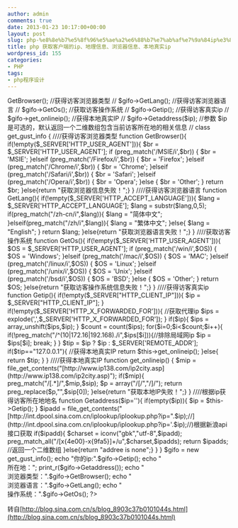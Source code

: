 ```yaml
---
author: admin
comments: true
date: 2013-01-23 10:17:00+00:00
layout: post
slug: php-%e8%8e%b7%e5%8f%96%e5%ae%a2%e6%88%b7%e7%ab%af%e7%9a%84ip%e3%80%81%e5%9c%b0%e7%90%86%e4%bf%a1%e6%81%af%e3%80%81%e6%b5%8f%e8%a7%88%e5%99%a8%e4%bf%a1%e6%81%af%e3%80%81%e6%9c%ac%e5%9c%b0%e7%9c%9f
title: php 获取客户端的ip、地理信息、浏览器信息、本地真实ip
wordpress_id: 155
categories:
- PHP
tags:
- php程序设计
---
```





<?php  

// 作用取得客户端的ip、地理信息、浏览器、本地真实IP  

// create to time:2011-12-16   

// name:wendi  

// qq:512244752  

//此文档编码类型:utf-8  

//程序使用：  

//include("XXX.php") //引入类  

// $gifo = new get_gust_info();//实例化  

// $gifo->GetBrowser(); //获得访客浏览器类型  

// $gifo->GetLang();  //获得访客浏览器语言  

// $gifo->GetOs();  //获取访客操作系统  

// $gifo->Getip();  //获得访客真实ip  

// $gifo->get_onlineip();  //获得本地真实IP  

// $gifo->Getaddress($ip); //参数 $ip 是可选的，默认返回一个二维数组包含当前访客所在地的相关信息  

//   

class get_gust_info {   

  

////获得访客浏览器类型  

function GetBrowser(){  

if(!empty($_SERVER['HTTP_USER_AGENT'])){  

$br = $_SERVER['HTTP_USER_AGENT'];  

if (preg_match('/MSIE/i',$br)) {   

$br = 'MSIE';  

}elseif (preg_match('/Firefox/i',$br)) {  

$br = 'Firefox';  

}elseif (preg_match('/Chrome/i',$br)) {  

$br = 'Chrome';  

}elseif (preg_match('/Safari/i',$br)) {  

$br = 'Safari';  

}elseif (preg_match('/Opera/i',$br)) {  

$br = 'Opera';  

}else {  

$br = 'Other';  

}  

return $br;  

}else{return "获取浏览器信息失败！";}   

}  

  

////获得访客浏览器语言  

function GetLang(){  

if(!empty($_SERVER['HTTP_ACCEPT_LANGUAGE'])){  

$lang = $_SERVER['HTTP_ACCEPT_LANGUAGE'];  

$lang = substr($lang,0,5);  

if(preg_match("/zh-cn/i",$lang)){  

$lang = "简体中文";  

}elseif(preg_match("/zh/i",$lang)){  

$lang = "繁体中文";  

}else{  

$lang = "English";  

}  

return $lang;  

  

}else{return "获取浏览器语言失败！";}  

}  

  

////获取访客操作系统  

function GetOs(){  

if(!empty($_SERVER['HTTP_USER_AGENT'])){  

$OS = $_SERVER['HTTP_USER_AGENT'];  

if (preg_match('/win/i',$OS)) {  

$OS = 'Windows';  

}elseif (preg_match('/mac/i',$OS)) {  

$OS = 'MAC';  

}elseif (preg_match('/linux/i',$OS)) {  

$OS = 'Linux';  

}elseif (preg_match('/unix/i',$OS)) {  

$OS = 'Unix';  

}elseif (preg_match('/bsd/i',$OS)) {  

$OS = 'BSD';  

}else {  

$OS = 'Other';  

}  

return $OS;    

}else{return "获取访客操作系统信息失败！";}   

}  

  

////获得访客真实ip  

function Getip(){  

if(!empty($_SERVER["HTTP_CLIENT_IP"])){   

$ip = $_SERVER["HTTP_CLIENT_IP"];  

}  

if(!empty($_SERVER['HTTP_X_FORWARDED_FOR'])){ //获取代理ip  

$ips = explode(',',$_SERVER['HTTP_X_FORWARDED_FOR']);  

}  

if($ip){  

$ips = array_unshift($ips,$ip);   

}  

  

$count = count($ips);  

for($i=0;$i<$count;$i++){   

if(!preg_match("/^(10|172.16|192.168)./i",$ips[$i])){//排除局域网ip  

$ip = $ips[$i];  

break;   

}   

}   

$tip = $ip ? $ip : $_SERVER['REMOTE_ADDR'];   

if($tip=="127.0.0.1"){ //获得本地真实IP  

return $this->get_onlineip();   

}else{  

return $tip;   

}  

}  

  

////获得本地真实IP  

function get_onlineip() {  

$mip = file_get_contents("[http://www.ip138.com/ip2city.asp](http://www.ip138.com/ip2city.asp)");  

if($mip){  

preg_match("/[.*]/",$mip,$sip);  

$p = array("/[/","/]/");  

return preg_replace($p,"",$sip[0]);  

}else{return "获取本地IP失败！";}  

}  

  

////根据ip获得访客所在地地名  

function Getaddress($ip=''){  

if(empty($ip)){  

$ip = $this->Getip();   

}  

$ipadd = file_get_contents("[http://int.dpool.sina.com.cn/iplookup/iplookup.php?ip=".$ip);//](http://int.dpool.sina.com.cn/iplookup/iplookup.php?ip='.$ip);//)根据新浪api接口获取  

if($ipadd){  

$charset = iconv("gbk","utf-8",$ipadd);   

preg_match_all("/[x{4e00}-x{9fa5}]+/u",$charset,$ipadds);  

return $ipadds; //返回一个二维数组  

}else{return "addree is none";}   

}   

}




$gifo = new get_gust_info();  

echo "你的ip:".$gifo->Getip();  

echo "<br/>所在地：";  

print_r($gifo->Getaddress());  

echo "<br/>浏览器类型：".$gifo->GetBrowser();  

echo "<br/>浏览器语言：".$gifo->GetLang();  

echo "<br/>操作系统：".$gifo->GetOs();  

  

  

?>





转自[http://blog.sina.com.cn/s/blog_8903c37b0101044s.html](http://blog.sina.com.cn/s/blog_8903c37b0101044s.html)


